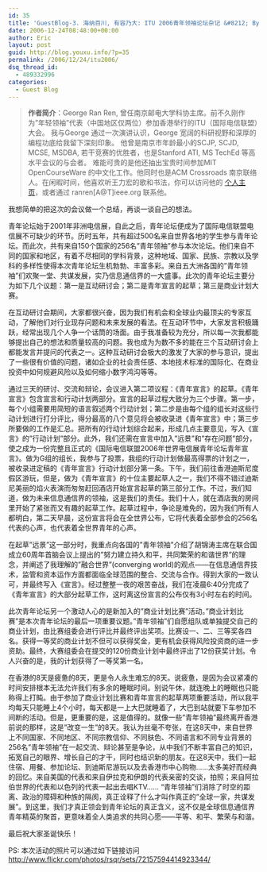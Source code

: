 ```yaml
---
id: 35
title: 'GuestBlog-3. 海纳百川, 有容乃大: ITU 2006青年领袖论坛杂记 &#8212; By George Ran REN'
date: 2006-12-24T08:48:00+00:00
author: Eric
layout: post
guid: http://blog.youxu.info/?p=35
permalink: /2006/12/24/itu2006/
dsq_thread_id:
  - 489332996
categories:
  - Guest Blog
---
```

> **作者简介**：George Ran Ren, 曾任南京邮电大学科协主席。前不久刚作为&#8221;年轻领袖&#8221;代表（中国地区仅两位）参加香港举行的ITU（国际电信联盟）大会。 我与George 通过一次演讲认识，George 宽阔的科研视野和深厚的编程功底给我留下深刻印象。 他曾是南京市年龄最小的SCJP, SCJD, MCSE, MSDBA, 若干竞赛的优胜者，也是Stanford ATI, MS TechEd 等高水平会议的与会者。 难能可贵的是他还抽出宝贵时间参加MIT OpenCourseWare 的中文化工作。他同时也是ACM Crossroads 南京联络人。在闲暇时间，他喜欢听王力宏的歌和书法，你可以访问他的 <a href="http://george.r.ren.googlepages.com/" onclick="return top.js.OpenExtLink(window,event,this)" target="_blank">个人主页</a>，或者通过 ranren[A@T]ieee.org 联系他。
  
> 

我想简单的把这次的会议做一个总结，再谈一谈自己的想法。

青年论坛始于2001年非洲电信展，自此之后，青年论坛便成为了国际电信联盟电信展不可缺少的环节。历时五年，共有超过500名来自世界各地的学生参与青年论坛。而此次，共有来自150个国家的256名&#8221;青年领袖&#8221;参与本次论坛。他们来自不同的国家和地区，有着不尽相同的学科背景，这种地域、国家、民族、宗教以及学科的多样性使得本次青年论坛生机勃勃、丰富多彩。来自五大洲各国的&#8221;青年领袖&#8221;们欢聚一堂、共谋发展，实乃信息通信界的一大盛事。此次的青年论坛主要分为如下几个议题：第一是互动研讨会；第二是青年宣言的起草；第三是商业计划大赛。

在互动研讨会期间，大家都很兴奋，因为我们有机会和全球业内最顶尖的专家互动，了解他们对行业现存问题和未来发展的看法。在互动环节中，大家发言积极踊跃，经常出现几个人争一个话筒的场面。由于我准备较为充分，所以每一次我都能够提出自己的想法和质量较高的问题。我也成为为数不多的能在三个互动研讨会上都能发言并提问的代表之一。这种互动研讨会极大的激发了大家的参与意识，提出了一些很有价值的问题，诸如企业的社会责任感、本地技术标准的国际化、在商业投资中如何规避风险以及如何缩小数字鸿沟等等。

通过三天的研讨、交流和辩论，会议进入第二项议程：《青年宣言》的起草。《青年宣言》包含宣言和行动计划两部分。宣言的起草过程大致分为三个步骤。第一步，每个小组需要用简短的语言叙述两个行动计划；第二步是由每个组的组长对这些行动计划进行打分评比，得分最高的八个意见将会被收录进《青年宣言》中；第三步所要做的工作是汇总。把所有的行动计划综合起来，形成几点主要意见，写入《宣言》的&#8221;行动计划&#8221;部分。此外，我们还需在宣言中加入&#8221;远景&#8221;和&#8221;存在问题&#8221;部分，使之成为一份完整且正式的《国际电信联盟2006年世界电信展青年论坛青年宣言》。做为G组的组长，我参与了投票，我组的行动计划做最高得票的计划之一，被收录进定稿的《青年宣言》行动计划部分第一条。下午，我们前往香港迪斯尼度假区游玩，但是，做为《青年宣言》的十位主要起草人之一，我们不得不错过迪斯尼美丽的焰火表演而匆匆赶回酒店开始宣言起草的第三部分工作。不过，我们知道，做为未来信息通信界的领袖，这是我们的责任。我们十人，就在酒店我的房间里开始了紧张而又有趣的起草工作。起草过程中，争论是难免的，因为我们所有人都明白，第二天早晨，这份宣言将会在全世界公布，它将代表着全部参会的256名代表的心声，也代表着全世界青年的心声。

在起草&#8221;远景&#8221;这一部分时，我重点向各国的&#8221;青年领袖&#8221;介绍了胡锦涛主席在联合国成立60周年首脑会议上提出的&#8221;努力建立持久和平，共同繁荣的和谐世界&#8221;的理念，并阐述了我理解的&#8221;融合世界&#8221;(converging world)的观点――在信息通信界技术，监管和资本运作方面都面临全球范围的整合、交流与合作。得到大家的一致认可，并最终写入《宣言》。经过整整一夜的艰苦奋战，我们在凌晨6:40分完成了《青年宣言》的大部分起草工作，这时离这份宣言的公布仅有3小时左右的时间。

此次青年论坛另一个激动人心的是新加入的&#8221;商业计划比赛&#8221;活动。&#8221;商业计划比赛&#8221;是本次青年论坛的最后一项重要议题。&#8221;青年领袖&#8221;们自愿组队或单独提交自己的商业计划，由比赛组委会进行评比并最终评出奖项。比赛设一、二、三等奖各四名。获得一等奖的商业计划不但可以获得奖金，更有机会获得风险投资商的进一步资助。最终，大赛组委会在提交的120份商业计划中最终评出了12份获奖计划。令人兴奋的是，我的计划获得了一等奖第一名。

在香港的8天是疲惫的8天，更是令人永生难忘的8天。说疲惫，是因为会议紧凑的时间安排根本无法允许我们有多余的睡眠时间。别说午休，就连晚上的睡眠也只能称得上打盹。由于参加了商业计划比赛和青年宣言的起草两项重要活动，所以我平均每天只能睡上4个小时，每天都是一上大巴就睡着了，大巴到站就要下车参加不间断的活动。但是，更重要的是，这是值得的。就像一些&#8221;青年领袖&#8221;最终离开香港前说的那样，这是&#8221;改变一生&#8221;的8天。我认为丝毫不夸张，在这8天中，来自世界上不同国家、不同地区、不同宗教信仰、不同肤色、不同语言和不同专业背景的256名&#8221;青年领袖&#8221;在一起交流、辩论甚至是争论，从中我们不断丰富自己的知识，拓宽自己的眼界、增长自己的才干，同时也结识新的朋友。在这8天中，我们一起住宿、用餐、参加论坛、到迪斯尼游玩以及去香港市中心购物……太多美好而经典的回忆。来自美国的代表和来自伊拉克和伊朗的代表亲密的交谈，拍照；来自阿拉伯世界的代表和以色列的代表一起出去唱KTV…… &#8220;青年领袖&#8221;们消除了时空的距离、政治的障碍和种族的隔阂，真正诠释了什么才叫作真正的&#8221;全球一家，共谋发展&#8221;。到这里，我们才真正领会到青年论坛的真正含义，这不仅是全球信息通信界青年精英的聚首，更意味着全人类追求的共同心愿――平等、和平、繁荣与和谐。

最后祝大家圣诞快乐！

PS: 本次活动的照片可以通过如下链接访问 <http://www.flickr.com/photos/rsqr/sets/72157594414923344/>